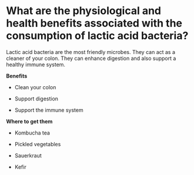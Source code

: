 # What are the physiological and health benefits associated with the consumption of lactic acid bacteria?

Lactic acid bacteria are the most friendly microbes. They can act as a cleaner of your colon. They can enhance digestion and also support a healthy immune system.

**Benefits**

- Clean your colon

- Support digestion

- Support the immune system

**Where to get them**

- Kombucha tea

- Pickled vegetables

- Sauerkraut

- Kefir